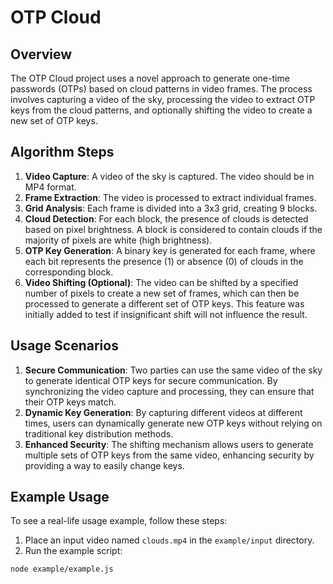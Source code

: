 # OTP Cloud

## Overview

The OTP Cloud project uses a novel approach to generate one-time passwords (OTPs) based on cloud patterns in video frames. The process involves capturing a video of the sky, processing the video to extract OTP keys from the cloud patterns, and optionally shifting the video to create a new set of OTP keys.

## Algorithm Steps

1. **Video Capture**: A video of the sky is captured. The video should be in MP4 format.
2. **Frame Extraction**: The video is processed to extract individual frames.
3. **Grid Analysis**: Each frame is divided into a 3x3 grid, creating 9 blocks.
4. **Cloud Detection**: For each block, the presence of clouds is detected based on pixel brightness. A block is considered to contain clouds if the majority of pixels are white (high brightness).
5. **OTP Key Generation**: A binary key is generated for each frame, where each bit represents the presence (1) or absence (0) of clouds in the corresponding block.
6. **Video Shifting (Optional)**: The video can be shifted by a specified number of pixels to create a new set of frames, which can then be processed to generate a different set of OTP keys. This feature was initially added to test if insignificant shift will not influence the result.

## Usage Scenarios

1. **Secure Communication**: Two parties can use the same video of the sky to generate identical OTP keys for secure communication. By synchronizing the video capture and processing, they can ensure that their OTP keys match.
2. **Dynamic Key Generation**: By capturing different videos at different times, users can dynamically generate new OTP keys without relying on traditional key distribution methods.
3. **Enhanced Security**: The shifting mechanism allows users to generate multiple sets of OTP keys from the same video, enhancing security by providing a way to easily change keys.

## Example Usage

To see a real-life usage example, follow these steps:

1. Place an input video named `clouds.mp4` in the `example/input` directory.
2. Run the example script:

```sh
node example/example.js
